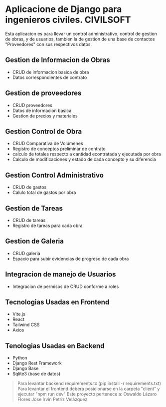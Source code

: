 # Aplicacione de Django para ingenieros civiles. CIVILSOFT

Esta aplicacion es para llevar un control administrativo, control de gestion de obras, y de usuarios, tambien la de gestion de una base de contactos "Proveedores" con sus respectivos datos.

## Gestion de Informacion de Obras

- CRUD de informacion basica de obra
- Datos correspondientes de contrato

## Gestion de proveedores

- CRUD proveedores
- Datos de informacion basica
- Gestion de precios y materiales

## Gestion Control de Obra

- CRUD Comparativa de Volumenes
- Registro de conceptos preliminar de contrato
- calculo de totales respecto a cantidad econtratada y ejecutada por obra
- Calculo de modificaciones y estado de cada concepto y su diferencia

## Gestion Control Administrativo

- CRUD de gastos
- Calulo total de gastos por obra

## Gestion de Tareas

- CRUD de tareas
- Registro de tareas para cada obra

## Gestion de Galeria

- CRUD galeria
- Espacio para subir evidencias de progreso de cada obra

## Integracion de manejo de Usuarios

- Integracion de permisos de CRUD conforme a roles

## Tecnologias Usadas en Frontend

- Vite.js
- React
- Tailwind CSS
- Axios

## Tenologias Usadas en Backend

- Python
- Django Rest Framework
- Django Base
- Sqlite3 (base de datos)

> Para levantar backend requirements.tx (pip install -r requirements.txt)
> Para levantar el frontend debera posicionarse en la carpeta "client" y ejecutar "npm run dev"
> Este proyecto pertenece a:
> Oswaldo Lázaro Flores
> Jose Irvin Petriz Velázquez
